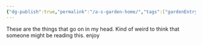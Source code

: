 ```yaml
---
{"dg-publish":true,"permalink":"/a-s-garden-home/","tags":["gardenEntry"]}
---
```


These are the things that go on in my head. Kind of weird to think that someone might be reading this. enjoy

